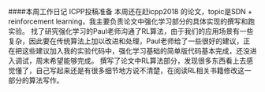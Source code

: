####本周工作日记
ICPP投稿准备
本周还在赶icpp2018 的论文，topic是SDN + reinforcement learning，我主要负责论文中强化学习部分的具体实现的撰写和跑实验。
找了研究强化学习的Paul老师沟通了RL算法，由于我们的应用场景有一些复杂，因此要在传统算法上加以改进和处理，Paul老师给了一些很好的建议，正在把这些建议加入我的实验代码中，强化学习基础的简单版代码基本完成，还没进入调试，周末希望能够完成。
撰写了论文中RL算法部分，发现很多东西看上去感觉懂了，自己写起来还是有很多细节地方说不清楚，在阅读RL相关书籍修改这一部分的算法写作。
